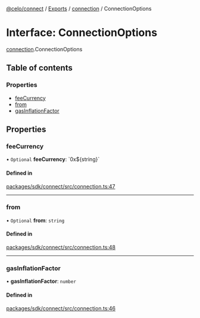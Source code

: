 [@celo/connect](../README.md) / [Exports](../modules.md) / [connection](../modules/connection.md) / ConnectionOptions

# Interface: ConnectionOptions

[connection](../modules/connection.md).ConnectionOptions

## Table of contents

### Properties

- [feeCurrency](connection.ConnectionOptions.md#feecurrency)
- [from](connection.ConnectionOptions.md#from)
- [gasInflationFactor](connection.ConnectionOptions.md#gasinflationfactor)

## Properties

### feeCurrency

• `Optional` **feeCurrency**: \`0x$\{string}\`

#### Defined in

[packages/sdk/connect/src/connection.ts:47](https://github.com/celo-org/developer-tooling/blob/master/packages/sdk/connect/src/connection.ts#L47)

___

### from

• `Optional` **from**: `string`

#### Defined in

[packages/sdk/connect/src/connection.ts:48](https://github.com/celo-org/developer-tooling/blob/master/packages/sdk/connect/src/connection.ts#L48)

___

### gasInflationFactor

• **gasInflationFactor**: `number`

#### Defined in

[packages/sdk/connect/src/connection.ts:46](https://github.com/celo-org/developer-tooling/blob/master/packages/sdk/connect/src/connection.ts#L46)
